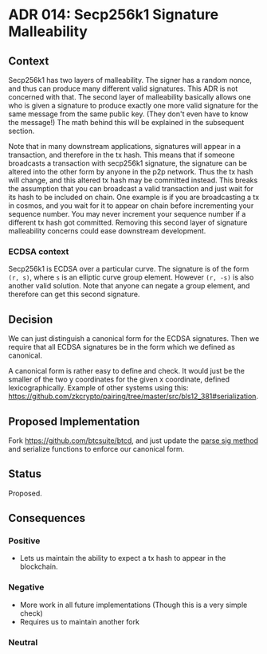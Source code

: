 # ADR 014: Secp256k1 Signature Malleability

## Context

Secp256k1 has two layers of malleability.
The signer has a random nonce, and thus can produce many different valid signatures.
This ADR is not concerned with that.
The second layer of malleability basically allows one who is given a signature
to produce exactly one more valid signature for the same message from the same public key.
(They don't even have to know the message!)
The math behind this will be explained in the subsequent section.

Note that in many downstream applications, signatures will appear in a transaction, and therefore in the tx hash.
This means that if someone broadcasts a transaction with secp256k1 signature, the signature can be altered into the other form by anyone in the p2p network.
Thus the tx hash will change, and this altered tx hash may be committed instead.
This breaks the assumption that you can broadcast a valid transaction and just wait for its hash to be included on chain.
One example is if you are broadcasting a tx in cosmos,
and you wait for it to appear on chain before incrementing your sequence number.
You may never increment your sequence number if a different tx hash got committed.
Removing this second layer of signature malleability concerns could ease downstream development.

### ECDSA context

Secp256k1 is ECDSA over a particular curve.
The signature is of the form `(r, s)`, where `s` is an elliptic curve group element.
However `(r, -s)` is also another valid solution.
Note that anyone can negate a group element, and therefore can get this second signature.

## Decision

We can just distinguish a canonical form for the ECDSA signatures. 
Then we require that all ECDSA signatures be in the form which we defined as canonical.

A canonical form is rather easy to define and check. 
It would just be the smaller of the two y coordinates for the given x coordinate, defined lexicographically.
Example of other systems using this: https://github.com/zkcrypto/pairing/tree/master/src/bls12_381#serialization.

## Proposed Implementation

Fork https://github.com/btcsuite/btcd, and just update the [parse sig method](https://github.com/btcsuite/btcd/blob/master/btcec/signature.go#195) and serialize functions to enforce our canonical form.

## Status

Proposed.

## Consequences

### Positive
* Lets us maintain the ability to expect a tx hash to appear in the blockchain.

### Negative
* More work in all future implementations (Though this is a very simple check)
* Requires us to maintain another fork

### Neutral
